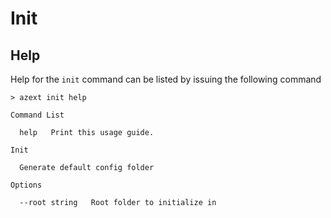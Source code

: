 # Init

## Help

Help for the `init` command can be listed by issuing the following command

```text
> azext init help
```

```text
Command List

  help   Print this usage guide.

Init

  Generate default config folder

Options

  --root string   Root folder to initialize in
```
